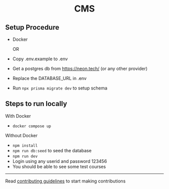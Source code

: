 <h1 align='center'>CMS</h1>

## Setup Procedure

- Docker

  OR

- Copy .env.example to .env
- Get a postgres db from https://neon.tech/ (or any other provider)
- Replace the DATABASE_URL in .env
- Run `npx prisma migrate dev` to setup schema

## Steps to run locally

With Docker

- `docker compose up`

Without Docker

- `npm install`
- `npm run db:seed` to seed the database
- `npm run dev`
- Login using any userid and password 123456
- You should be able to see some test courses

---

Read [contributing guidelines](./CONTRIBUTING.md) to start making contributions
